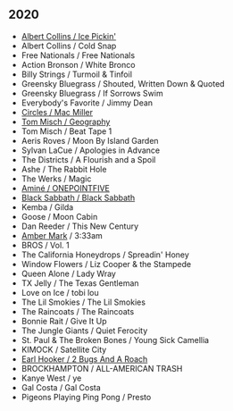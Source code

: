 ## 2020

* [Albert Collins / Ice Pickin'](https://en.wikipedia.org/wiki/Ice_Pickin%27)
* Albert Collins / Cold Snap
* Free Nationals / Free Nationals
* Action Bronson / White Bronco
* Billy Strings / Turmoil & Tinfoil
* Greensky Bluegrass / Shouted, Written Down & Quoted
* Greensky Bluegrass / If Sorrows Swim
* Everybody's Favorite / Jimmy Dean
* [Circles / Mac Miller](https://en.wikipedia.org/wiki/Circles_(Mac_Miller_album))
* [Tom Misch / Geography](https://en.wikipedia.org/wiki/Geography_(Tom_Misch_album))
* Tom Misch / Beat Tape 1
* Aeris Roves / Moon By Island Garden
* Sylvan LaCue / Apologies in Advance
* The Districts / A Flourish and a Spoil
* Ashe / The Rabbit Hole
* The Werks / Magic
* [Aminé / ONEPOINTFIVE](https://en.wikipedia.org/wiki/OnePointFive)
* [Black Sabbath / Black Sabbath](https://en.wikipedia.org/wiki/Black_Sabbath_(album))
* Kemba / Gilda
* Goose / Moon Cabin
* Dan Reeder / This New Century
* [Amber Mark](https://en.wikipedia.org/wiki/Amber_Mark) / 3:33am
* BROS / Vol. 1
* The California Honeydrops / Spreadin' Honey
* Window Flowers / Liz Cooper & the Stampede
* Queen Alone / Lady Wray
* TX Jelly / The Texas Gentleman
* Love on Ice / tobi lou
* The Lil Smokies / The Lil Smokies
* The Raincoats / The Raincoats
* Bonnie Rait / Give It Up
* The Jungle Giants / Quiet Ferocity
* St. Paul & The Broken Bones / Young Sick Camellia
* KIMOCK / Satellite City
* [Earl Hooker / 2 Bugs And A Roach](https://en.wikipedia.org/wiki/2_Bugs_and_a_Roach)
* BROCKHAMPTON / ALL-AMERICAN TRASH
* Kanye West / ye
* Gal Costa / Gal Costa
* Pigeons Playing Ping Pong / Presto
